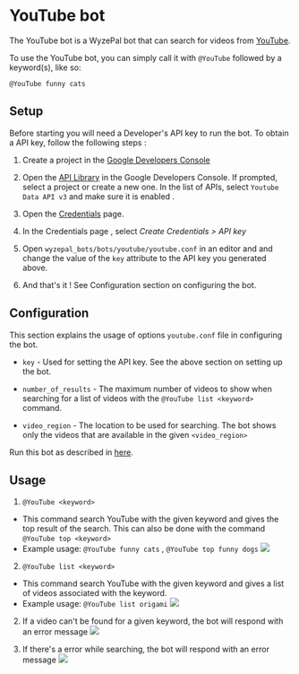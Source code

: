 # YouTube bot

The YouTube bot is a WyzePal bot that can search for videos from [YouTube](https://www.youtube.com/).

To use the YouTube bot, you can simply call it with `@YouTube` followed
by a keyword(s), like so:

```
@YouTube funny cats
```

## Setup

Before starting you will need a Developer's API key to run the bot.
To obtain a API key, follow the following steps :

 1. Create a project in the [Google Developers Console](https://console.developers.google.com/)

 2. Open the [API Library](https://console.developers.google.com/apis/library?project=_)
    in the Google Developers Console. If prompted, select a project or create a new one.
    In the list of APIs, select `Youtube Data API v3` and  make sure it is enabled .

 3. Open the [Credentials](https://console.developers.google.com/apis/credentials?project=_) page.

 4. In the Credentials page , select *Create Credentials > API key*

 5. Open `wyzepal_bots/bots/youtube/youtube.conf` in an editor and
    and change the value of the `key` attribute to the API key
    you generated above.

 6. And that's it ! See Configuration section on configuring the bot.

## Configuration

This section explains the usage of options `youtube.conf` file in configuring the bot.
 - `key` - Used for setting the API key. See the above section on setting up the bot.

 - `number_of_results` - The maximum number of videos to show when searching
   for a list of videos with the `@YouTube list <keyword>` command.

 - `video_region` - The location to be used for searching.
   The bot shows only the videos that are available in the given `<video_region>`

Run this bot as described in [here](https://wyzepal.com/api/running-bots#running-a-bot).

## Usage

1. `@YouTube <keyword>`
  - This command search YouTube with the given keyword and gives the top result of the search.
    This can also be done with the command `@YouTube top <keyword>`
  - Example usage: `@YouTube funny cats` , `@YouTube top funny dogs`
    ![](/static/generated/bots/youtube/assets/youtube-search.png)

2. `@YouTube list <keyword>`
  - This command search YouTube with the given keyword and gives a list of videos associated with the keyword.
  - Example usage: `@YouTube list origami`
    ![](/static/generated/bots/youtube/assets/youtube-list.png)

2. If a video can't be found for a given keyword, the bot will
   respond with an error message
   ![](/static/generated/bots/youtube/assets/youtube-not-found.png)

3. If there's a error while searching, the bot will respond with an
   error message
   ![](/static/generated/bots/youtube/assets/youtube-error.png)
